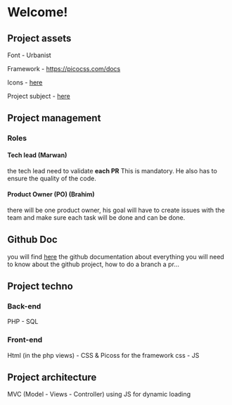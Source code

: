 # Welcome!

## Project assets

Font - Urbanist

Framework - https://picocss.com/docs

Icons - [here](./assets/icons)

Project subject - [here](./assets/tweet_academie.pdf)

## Project management

### Roles

#### Tech lead (Marwan)

the tech lead need to validate **each PR** This is mandatory. He also has to ensure the quality of the code.

#### Product Owner (PO) (Brahim)

there will be one product owner, his goal will have to create issues with the team and make sure each task will be done and can be done.

## Github Doc

you will find [here](./doc/github.md) the github documentation about everything you will need to know about the github project, how to do a branch a pr...

## Project techno

### Back-end

PHP - SQL

### Front-end

Html (in the php views) - CSS & Picoss for the framework css - JS

## Project architecture

MVC (Model - Views - Controller) using JS for dynamic loading
